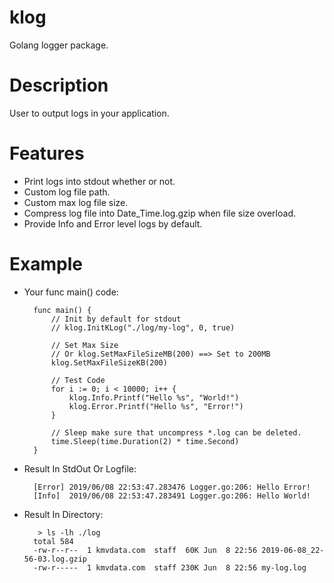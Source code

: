 # klog
Golang logger package.

# Description

User to output logs in your application. 

# Features

- Print logs into stdout whether or not.
- Custom log file path.
- Custom max log file size.
- Compress log file into Date_Time.log.gzip when file size overload.
- Provide Info and Error level logs by default.

# Example

- Your func main() code:
		
		func main() {
			// Init by default for stdout 
			// klog.InitKLog("./log/my-log", 0, true)
		
			// Set Max Size
			// Or klog.SetMaxFileSizeMB(200) ==> Set to 200MB
  			klog.SetMaxFileSizeKB(200)
  		
  			// Test Code
			for i := 0; i < 10000; i++ {
				klog.Info.Printf("Hello %s", "World!")
				klog.Error.Printf("Hello %s", "Error!")
			}
		
			// Sleep make sure that uncompress *.log can be deleted.
			time.Sleep(time.Duration(2) * time.Second)
		}

- Result In StdOut Or Logfile:

		[Error] 2019/06/08 22:53:47.283476 Logger.go:206: Hello Error!
		[Info]  2019/06/08 22:53:47.283491 Logger.go:206: Hello World!

- Result In Directory:

		 > ls -lh ./log
		total 584
		-rw-r--r--  1 kmvdata.com  staff  60K Jun  8 22:56 2019-06-08_22-56-03.log.gzip
		-rw-r-----  1 kmvdata.com  staff 230K Jun  8 22:56 my-log.log
